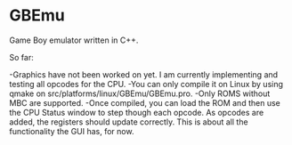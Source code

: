 GBEmu
=====

Game Boy emulator written in C++.  

So far:

-Graphics have not been worked on yet.  I am currently implementing and testing all opcodes for the CPU.
-You can only compile it on Linux by using qmake on src/platforms/linux/GBEmu/GBEmu.pro.
-Only ROMS without MBC are supported.
-Once compiled, you can load the ROM and then use the CPU Status window to step though each opcode. As opcodes are added, 
    the registers should update correctly.  This is about all the functionality the GUI has, for now.

